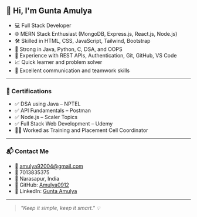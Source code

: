 ## 👋 Hi, I'm Gunta Amulya

- 💻 Full Stack Developer  
- 🌐 MERN Stack Enthusiast (MongoDB, Express.js, React.js, Node.js)  
- 🛠️ Skilled in HTML, CSS, JavaScript, Tailwind, Bootstrap  
- 🧠 Strong in Java, Python, C, DSA, and OOPS  
- 🔧 Experience with REST APIs, Authentication, Git, GitHub, VS Code  
- 📈 Quick learner and problem solver  
- 🤝 Excellent communication and teamwork skills  

---

### 🏅 Certifications

- ✅ DSA using Java – NPTEL  
- ✅ API Fundamentals – Postman  
- ✅ Node.js – Scaler Topics  
- ✅ Full Stack Web Development – Udemy  
- 👩‍💼 Worked as Training and Placement Cell Coordinator  

---

### 📬 Contact Me

- 📧 amulya92004@gmail.com  
- 📱 7013835375  
- 📍 Narasapur, India  
- 🐙 GitHub: [Amulya0912](https://github.com/Amulya0912)  
- 💼 LinkedIn: [Gunta Amulya](https://www.linkedin.com/in/gunta-amulya)  

---

> *"Keep it simple, keep it smart." 💡*

